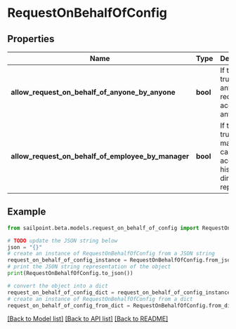 # RequestOnBehalfOfConfig


## Properties

Name | Type | Description | Notes
------------ | ------------- | ------------- | -------------
**allow_request_on_behalf_of_anyone_by_anyone** | **bool** | If this is true, anyone can request access for anyone. | [optional] [default to False]
**allow_request_on_behalf_of_employee_by_manager** | **bool** | If this is true, a manager can request access for his or her direct reports. | [optional] [default to False]

## Example

```python
from sailpoint.beta.models.request_on_behalf_of_config import RequestOnBehalfOfConfig

# TODO update the JSON string below
json = "{}"
# create an instance of RequestOnBehalfOfConfig from a JSON string
request_on_behalf_of_config_instance = RequestOnBehalfOfConfig.from_json(json)
# print the JSON string representation of the object
print(RequestOnBehalfOfConfig.to_json())

# convert the object into a dict
request_on_behalf_of_config_dict = request_on_behalf_of_config_instance.to_dict()
# create an instance of RequestOnBehalfOfConfig from a dict
request_on_behalf_of_config_from_dict = RequestOnBehalfOfConfig.from_dict(request_on_behalf_of_config_dict)
```
[[Back to Model list]](../README.md#documentation-for-models) [[Back to API list]](../README.md#documentation-for-api-endpoints) [[Back to README]](../README.md)



